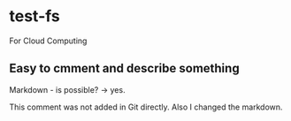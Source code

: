 # test-fs
For Cloud Computing

## Easy to cmment and describe something
Markdown - is possible? -> yes. 

This comment was not added in Git directly. Also I changed the markdown. 